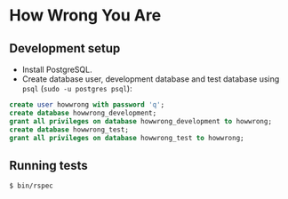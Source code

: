 # How Wrong You Are

## Development setup

* Install PostgreSQL.
* Create database user, development database and test database using `psql`
  (`sudo -u postgres psql`):

```sql
create user howwrong with password 'q';
create database howwrong_development;
grant all privileges on database howwrong_development to howwrong;
create database howwrong_test;
grant all privileges on database howwrong_test to howwrong;
```

## Running tests

```bash
$ bin/rspec
```
